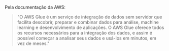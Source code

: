 Pela documentação da AWS:

>"O AWS Glue é um serviço de integração de dados sem servidor
> que facilita descobrir, preparar e combinar dados para análise,
> machine learning e desenvolvimento de aplicações. 
> O AWS Glue oferece todos os recursos necessários para a integração dos dados,
> e assim é possível começar a analisar seus dados e usá-los em minutos, em vez de meses."